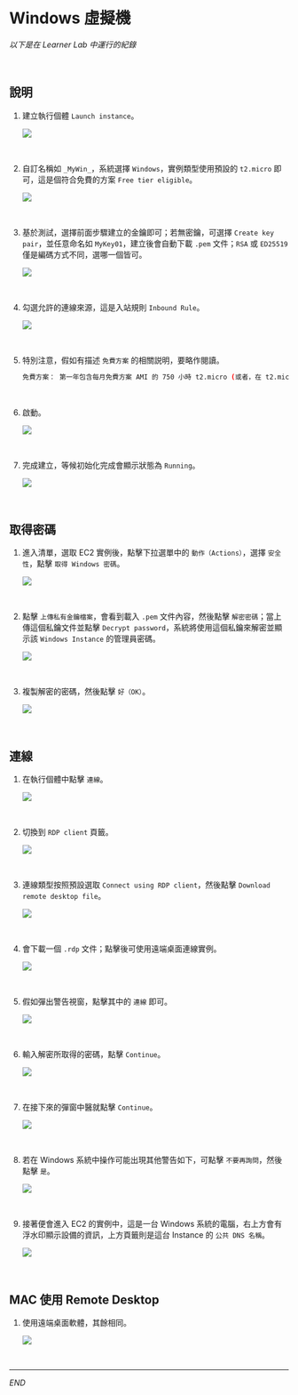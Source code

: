 # Windows 虛擬機

_以下是在 Learner Lab 中運行的紀錄_

<br>

## 說明

1. 建立執行個體 `Launch instance`。

    ![](images/img_71.png)

<br>

2. 自訂名稱如 `_MyWin_`，系統選擇 `Windows`，實例類型使用預設的 `t2.micro` 即可，這是個符合免費的方案 `Free tier eligible`。

    ![](images/img_34.png)

<br>

3. 基於測試，選擇前面步驟建立的金鑰即可；若無密鑰，可選擇 `Create key pair`，並任意命名如 `MyKey01`，建立後會自動下載 `.pem` 文件；`RSA` 或 `ED25519` 僅是編碼方式不同，選哪一個皆可。

    ![](images/img_35.png)

<br>

4. 勾選允許的連線來源，這是入站規則 `Inbound Rule`。

    ![](images/img_36.png)

<br>

5. 特別注意，假如有描述 `免費方案` 的相關説明，要略作閱讀。

    ```bash
    免費方案： 第一年包含每月免費方案 AMI 的 750 小時 t2.micro (或者，在 t2.micro 不可用的區域中則為 t3.micro) 執行個體用量、每月 750 小時公共 IPv4 位址用量、30 GiB EBS 儲存、200 萬個輸入和輸出、1 GB 快照，以及 100 GB 網際網路頻寬。
    ```

<br>

6. 啟動。

    ![](images/img_37.png)

<br>

7. 完成建立，等候初始化完成會顯示狀態為 `Running`。

    ![](images/img_38.png)

<br>

## 取得密碼

1. 進入清單，選取 EC2 實例後，點擊下拉選單中的 `動作（Actions）`，選擇 `安全性`，點擊 `取得 Windows 密碼`。

    ![](images/img_39.png)

<br>

2. 點擊 `上傳私有金鑰檔案`，會看到載入 `.pem` 文件內容，然後點擊 `解密密碼`；當上傳這個私鑰文件並點擊 `Decrypt password`，系統將使用這個私鑰來解密並顯示該 `Windows Instance` 的管理員密碼。

    ![](images/img_40.png)

<br>

3. 複製解密的密碼，然後點擊 `好（OK）`。

    ![](images/img_41.png)

<br>

## 連線

1. 在執行個體中點擊 `連線`。

    ![](images/img_42.png)

<br>

2. 切換到 `RDP client` 頁籤。

    ![](images/img_72.png)

<br>

3. 連線類型按照預設選取 `Connect using RDP client`，然後點擊 `Download remote desktop file`。

    ![](images/img_43.png)

<br>

4. 會下載一個 `.rdp` 文件；點擊後可使用遠端桌面連線實例。

    ![](images/img_44.png)

<br>

5. 假如彈出警告視窗，點擊其中的 `連線` 即可。

    ![](images/img_45.png)

<br>

6. 輸入解密所取得的密碼，點擊 `Continue`。

    ![](images/img_46.png)

<br>

7. 在接下來的彈窗中醫就點擊 `Continue`。

    ![](images/img_73.png)

<br>

8. 若在 Windows 系統中操作可能出現其他警告如下，可點擊 `不要再詢問`，然後點擊 `是`。

    ![](images/img_47.png)

<br>

9. 接著便會進入 EC2 的實例中，這是一台 Windows 系統的電腦，右上方會有浮水印顯示設備的資訊，上方頁籤則是這台 Instance 的 `公共 DNS 名稱`。

    ![](images/img_48.png)

<br>

## MAC 使用 Remote Desktop

1. 使用遠端桌面軟體，其餘相同。

    ![](images/img_49.png)

<br>

___

_END_